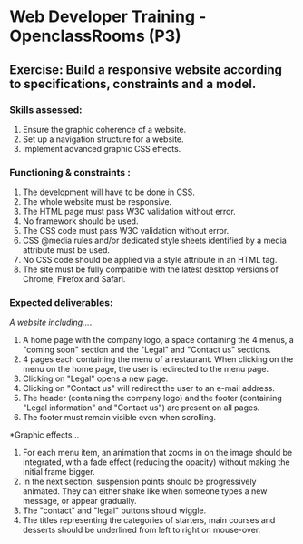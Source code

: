 # Web Developer Training - OpenclassRooms (P3)

## __Exercise:__ Build a responsive website according to specifications, constraints and a model.

### __Skills assessed:__
 1. Ensure the graphic coherence of a website.
 2. Set up a navigation structure for a website.
 3. Implement advanced graphic CSS effects.

### __Functioning & constraints :__ 
1. The development will have to be done in CSS. 
2. The whole website must be responsive. 
3. The HTML page must pass W3C validation without error.
4. No framework should be used. 
5. The CSS code must pass W3C validation without error. 
6. CSS @media rules and/or dedicated style sheets identified by a media attribute must be used.
7. No CSS code should be applied via a style attribute in an HTML tag.
8. The site must be fully compatible with the latest desktop versions of Chrome, Firefox and Safari.

### __Expected deliverables:__ 
*A website including...*.
1. A home page with the company logo, a space containing the 4 menus, a "coming soon" section and the "Legal" and "Contact us" sections.
2. 4 pages each containing the menu of a restaurant. When clicking on the menu on the home page, the user is redirected to the menu page.
3. Clicking on "Legal" opens a new page.
4. Clicking on "Contact us" will redirect the user to an e-mail address.
5. The header (containing the company logo) and the footer (containing "Legal information" and "Contact us") are present on all pages.
6. The footer must remain visible even when scrolling.  

*Graphic effects...
1. For each menu item, an animation that zooms in on the image should be integrated, with a fade effect (reducing the opacity) without making the initial frame bigger.
2. In the next section, suspension points should be progressively animated. They can either shake like when someone types a new message, or appear gradually.
3. The "contact" and "legal" buttons should wiggle.
4. The titles representing the categories of starters, main courses and desserts should be underlined from left to right on mouse-over.

